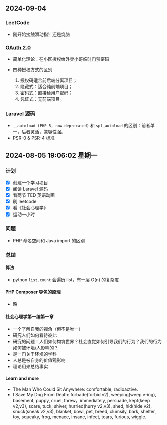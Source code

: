 ## 2024-09-04

### LeetCode

- 刚开始接触滑动指针还是烧脑

### [OAuth 2.0](https://www.ruanyifeng.com/blog/2014/05/oauth_2_0.html)

- 简单化理论：在小区授权给外卖小哥临时门禁密码

- 四种授权方式的区别
	1. 授权码适合前后端分离项目；
	2. 隐藏式：适合纯前端项目；
	3. 密码式：直接给用户密码；
	4. 凭证式：无前端项目。

### Laravel 源码

- `__autoload (PHP 5, now deprecated)` 和 `spl_autoload` 的区别：前者单一，后者灵活，兼容性强。
- PSR-0 & PSR-4 标准


## 2024-08-05 19:06:02 星期一

### 计划

- [x] 创建一个学习项目
- [x] 阅读 Laravel 源码
- [x] 看两节 TED 英语动画
- [x] 刷 leetcode
- [x] 看《社会心理学》
- [x] 运动一小时

### 问题

- PHP 命名空间和 Java import 的区别

### 总结

#### 算法

- python `list.count` 会遍历 list，有一层 O(n) 的复杂度

#### PHP Composer 导包的原理

- 略

#### 社会心理学第一编第一章

- 一个了解自我的视角（但不是唯一）
- 研究人们如何看待彼此
- 研究的问题：人们如何构筑世界？社会直觉如何引导我们的行为？我们的行为如何被环境/人影响的？
- 是一门关于环境的学科
- 人总是被自身的价值观影响
- 理论用来总结事实

#### Learn and more

-  The Man Who Could Sit Anywhere: comfortable, radioactive.
- I Save My Dog From Death: forbade(forbid v2), weeping(weep v-ing), basement, puppy, cruel, threw，immediately, persuade, kept(keep v2,v3), scare, tuck, shiver, hurried(hurry v2,v3), shed, hid(hide v2), snuck(sneak v2,v3), blanket, bowl, pet, breed, clumsily, bark, shelter, toy, squeaky, frog, menace, insane, infect, tears, furious, wiggle.